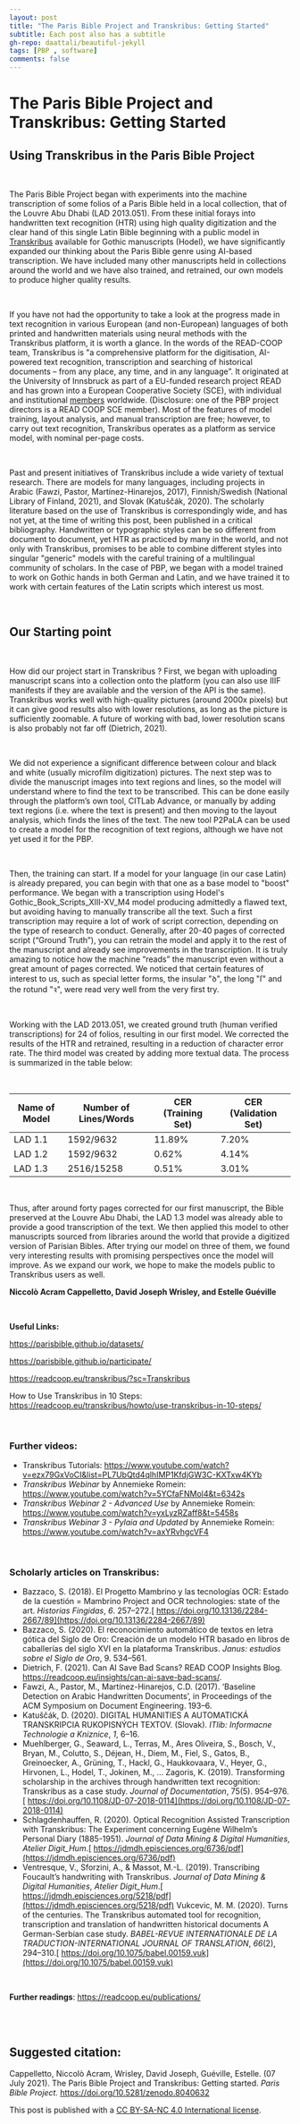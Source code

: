 ```yaml
---
layout: post
title: "The Paris Bible Project and Transkribus: Getting Started"
subtitle: Each post also has a subtitle
gh-repo: daattali/beautiful-jekyll
tags: [PBP , software]
comments: false
---
```


# **The Paris Bible Project and Transkribus: Getting Started**

## **Using Transkribus in the Paris Bible Project**

<br>

The Paris Bible Project began with experiments into the machine transcription of some folios of a Paris Bible held in a local collection, that of the Louvre Abu Dhabi (LAD 2013.051). From these initial forays into handwritten text recognition (HTR) using high quality digitization and the clear hand of this single Latin Bible beginning with a public model in [Transkribus](https://readcoop.eu/transkribus/) available for Gothic manuscripts (Hodel), we have significantly expanded our thinking about the Paris Bible genre using AI-based transcription. We have included many other manuscripts held in collections around the world and we have also trained, and retrained, our own models to produce higher quality results. 

<br>

If you have not had the opportunity to take a look at the progress made in text recognition in various European (and non-European) languages of both printed and handwritten materials using neural methods with the Transkribus platform, it is worth a glance. In the words of the READ-COOP team, Transkribus is "a comprehensive platform for the digitisation, AI-powered text recognition, transcription and searching of historical documents – from any place, any time, and in any language”. It originated at the University of Innsbruck as part of a EU-funded research project READ and has grown into a European Cooperative Society (SCE), with individual and institutional [members](https://readcoop.eu/members/) worldwide. (Disclosure: one of the PBP project directors is a READ COOP SCE member). Most of the features of model training, layout analysis, and manual transcription are free; however, to carry out text recognition, Transkribus operates as a platform as service model, with nominal per-page costs.

<br>

Past and present initiatives of Transkribus include a wide variety of textual research. There are models for many languages, including projects in Arabic (Fawzi, Pastor, Martínez-Hinarejos, 2017), Finnish/Swedish (National Library of Finland, 2021), and Slovak (Katuščák, 2020). The scholarly literature based on the use of Transkribus is correspondingly wide, and has not yet, at the time of writing this post, been published in a critical bibliography. Handwritten or typographic styles can be so different from document to document, yet HTR as practiced by many in the world, and not only with Transkribus, promises to be able to combine different styles into singular "generic" models with the careful training of a multilingual community of scholars. In the case of PBP, we began with a model trained to work on Gothic hands in both German and Latin, and we have trained it to work with certain features of the Latin scripts which interest us most. 

<br>

## **Our Starting point**

<br>

How did our project start in Transkribus ? First, we began with uploading manuscript scans into a collection onto the platform (you can also use IIIF manifests if they are available and the version of the API is the same). Transkribus works well with high-quality pictures (around 2000x pixels) but it can give good results also with lower resolutions, as long as the picture is sufficiently zoomable. A future of working with bad, lower resolution scans is also probably not far off (Dietrich, 2021). 

<br>

We did not experience a significant difference between colour and black and white (usually microfilm digitization) pictures. The next step was to divide the manuscript images into text regions and lines, so the model will understand where to find the text to be transcribed. This can be done easily through the platform’s own tool, CITLab Advance, or manually by adding text regions (i.e. where the text is present) and then moving to the layout analysis, which finds the lines of the text. The new tool P2PaLA can be used to create a model for the recognition of text regions, although we have not yet used it for the PBP.

<br>

Then, the training can start. If a model for your language (in our case Latin) is already prepared, you can begin with that one as a base model to "boost" performance. We began with a transcription using Hodel's Gothic_Book_Scripts_XIII-XV_M4 model producing admittedly a flawed text, but avoiding having to manually transcribe all the text. Such a first transcription may require a lot of work of script correction, depending on the type of research to conduct. Generally, after 20-40 pages of corrected script (“Ground Truth”), you can retrain the model and apply it to the rest of the manuscript and already see improvements in the transcription. It is truly amazing to notice how the machine “reads” the manuscript even without a great amount of pages corrected. We noticed that certain features of interest to us, such as special letter forms, the insular "ꝺ", the long "ſ" and the rotund "ꝛ", were read very well from the very first try. 

<br>

Working with the LAD 2013.051, we created ground truth (human verified transcriptions) for 24 of folios, resulting in our first model. We corrected the results of the HTR and retrained, resulting in a reduction of character error rate. The third model was created by adding more textual data. The process is summarized in the table below: 

<br>

| Name of Model | Number of Lines/Words | CER (Training Set) | CER (Validation Set) |
| ------------- | --------------------- | ------------------ | -------------------- |
| LAD 1.1       | 1592/9632             | 11.89%             | 7.20%                |
| LAD 1.2       | 1592/9632             | 0.62%              | 4.14%                |
| LAD 1.3       | 2516/15258            | 0.51%              | 3.01%                |

<br>

Thus, after around forty pages corrected for our first manuscript, the Bible preserved at the Louvre Abu Dhabi, the LAD 1.3 model was already able to provide a good transcription of the text. We then applied this model to other manuscripts sourced from libraries around the world that provide a digitized version of Parisian Bibles. After trying our model on three of them, we found very interesting results with promising perspectives once the model will improve. As we expand our work, we hope to make the models public to Transkribus users as well. 

**Niccolò Acram Cappelletto, David Joseph Wrisley, and Estelle Guéville**

<br>



**Useful Links:**


https://parisbible.github.io/datasets/

https://parisbible.github.io/participate/

https://readcoop.eu/transkribus/?sc=Transkribus 

How to Use Transkribus in 10 Steps: https://readcoop.eu/transkribus/howto/use-transkribus-in-10-steps/

<br>

### **Further videos:**


- Transkribus Tutorials: https://www.youtube.com/watch?v=ezx79GxVoCI&list=PL7UbQtd4qlhIMP1KfdjGW3C-KXTxw4KYb
- *Transkribus Webinar* by Annemieke Romein: https://www.youtube.com/watch?v=5YCfaFNMol4&t=6342s
- *Transkribus Webinar 2 - Advanced Use* by Annemieke Romein: https://www.youtube.com/watch?v=yxLyzRZaff8&t=5458s
- *Transkribus Webinar 3 - Pylaia and Updated* by Annemieke Romein: https://www.youtube.com/watch?v=axYRvhgcVF4 

<br>

### **Scholarly articles on Transkribus:**


- Bazzaco, S. (2018). El Progetto Mambrino y las tecnologías OCR: Estado de la cuestión = Mambrino Project and OCR technologies: state of the art. *Historias Fingidas*, *6*. 257–272.[ https://doi.org/10.13136/2284-2667/89](https://doi.org/10.13136/2284-2667/89)
- Bazzaco, S. (2020). El reconocimiento automático de textos en letra gótica del Siglo de Oro: Creación de un modelo HTR basado en libros de caballerías del siglo XVI en la plataforma Transkribus. *Janus: estudios sobre el Siglo de Oro*, 9. 534–561.
- Dietrich, F. (2021). Can AI Save Bad Scans? READ COOP Insights Blog. https://readcoop.eu/insights/can-ai-save-bad-scans/. 
- Fawzi, A., Pastor, M., Martínez-Hinarejos, C.D. (2017). ‘Baseline Detection on Arabic Handwritten Documents’, in Proceedings of the ACM Symposium on Document Engineering. 193–6.
- Katuščák, D. (2020). DIGITAL HUMANITIES A AUTOMATICKÁ TRANSKRIPCIA RUKOPISNÝCH TEXTOV. (Slovak). *ITlib: Informacne Technologie a Kniznice*, *1*, 6–16.
- Muehlberger, G., Seaward, L., Terras, M., Ares Oliveira, S., Bosch, V., Bryan, M., Colutto, S., Déjean, H., Diem, M., Fiel, S., Gatos, B., Greinoecker, A., Grüning, T., Hackl, G., Haukkovaara, V., Heyer, G., Hirvonen, L., Hodel, T., Jokinen, M., … Zagoris, K. (2019). Transforming scholarship in the archives through handwritten text recognition: Transkribus as a case study. *Journal of Documentation*, 75(5). 954–976.[ https://doi.org/10.1108/JD-07-2018-0114](https://doi.org/10.1108/JD-07-2018-0114)
- Schlagdenhauffen, R. (2020). Optical Recognition Assisted Transcription with Transkribus: The Experiment concerning Eugène Wilhelm’s Personal Diary (1885-1951). *Journal of Data Mining & Digital Humanities*, *Atelier Digit_Hum*.[ https://jdmdh.episciences.org/6736/pdf](https://jdmdh.episciences.org/6736/pdf)
- Ventresque, V., Sforzini, A., & Massot, M.-L. (2019). Transcribing Foucault’s handwriting with Transkribus. *Journal of Data Mining & Digital Humanities*, *Atelier Digit_Hum*.[ https://jdmdh.episciences.org/5218/pdf](https://jdmdh.episciences.org/5218/pdf)
  Vukcevic, M. M. (2020). Turns of the centuries. The Transkribus automated tool for recognition, transcription and translation of handwritten historical documents A German-Serbian case study. *BABEL-REVUE INTERNATIONALE DE LA TRADUCTION-INTERNATIONAL JOURNAL OF TRANSLATION*, *66*(2), 294–310.[ https://doi.org/10.1075/babel.00159.vuk](https://doi.org/10.1075/babel.00159.vuk)

<br>

**Further readings**: https://readcoop.eu/publications/


<br>
<br>

## **Suggested citation:**

Cappelletto, Niccolò Acram, Wrisley, David Joseph, Guéville, Estelle. (07 July 2021). The Paris Bible Project and Transkribus: Getting started. *Paris Bible Project.* https://doi.org/10.5281/zenodo.8040632

This post is published with a [CC BY-SA-NC 4.0 International license](https://creativecommons.org/licenses/by-nc-sa/4.0/).